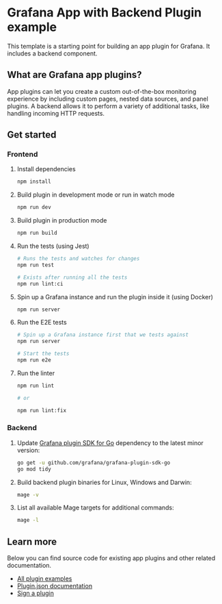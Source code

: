 # Grafana App with Backend Plugin example

This template is a starting point for building an app plugin for Grafana. It includes a backend component.

## What are Grafana app plugins?

App plugins can let you create a custom out-of-the-box monitoring experience by including custom pages, nested data sources, and panel plugins. A backend allows it to perform a variety of additional tasks, like handling incoming HTTP requests.

## Get started

### Frontend

1. Install dependencies

   ```bash
   npm install
   ```

2. Build plugin in development mode or run in watch mode

   ```bash
   npm run dev
   ```

3. Build plugin in production mode

   ```bash
   npm run build
   ```

4. Run the tests (using Jest)

   ```bash
   # Runs the tests and watches for changes
   npm run test

   # Exists after running all the tests
   npm run lint:ci
   ```

5. Spin up a Grafana instance and run the plugin inside it (using Docker)

   ```bash
   npm run server
   ```

6. Run the E2E tests

   ```bash
   # Spin up a Grafana instance first that we tests against
   npm run server

   # Start the tests
   npm run e2e
   ```

7. Run the linter

   ```bash
   npm run lint

   # or

   npm run lint:fix
   ```

### Backend

1. Update [Grafana plugin SDK for Go](https://grafana.com/developers/plugin-tools/key-concepts/backend-plugins/grafana-plugin-sdk-for-go) dependency to the latest minor version:

   ```bash
   go get -u github.com/grafana/grafana-plugin-sdk-go
   go mod tidy
   ```

2. Build backend plugin binaries for Linux, Windows and Darwin:

   ```bash
   mage -v
   ```

3. List all available Mage targets for additional commands:

   ```bash
   mage -l
   ```

## Learn more

Below you can find source code for existing app plugins and other related documentation.

- [All plugin examples](https://github.com/grafana/grafana-plugin-examples/tree/master/examples/)
- [Plugin.json documentation](https://grafana.com/developers/plugin-tools/reference/plugin-json)
- [Sign a plugin](https://grafana.com/developers/plugin-tools/publish-a-plugin/sign-a-plugin)
